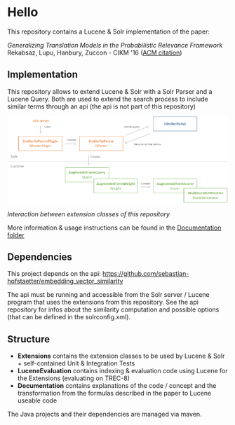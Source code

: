 # Hello
This repository contains a Lucene &amp; Solr implementation of the paper: 

  *Generalizing Translation Models in the Probabilistic Relevance Framework* Rekabsaz, Lupu, Hanbury, Zuccon - CIKM '16 ([ACM citation](http://dl.acm.org/citation.cfm?id=2983833))

## Implementation

This repository allows to extend Lucene & Solr with a Solr Parser and a Lucene Query. Both are used to extend the search process to include similar terms through an api (the api is not part of this repository)

![Extension Structure](Documentation/images/extension-structure.png)

*Interaction between extension classes of this repository*

More information & usage instructions can be found in the [Documentation folder](Documentation)

## Dependencies

This project depends on the api: https://github.com/sebastian-hofstaetter/embedding_vector_similarity

The api must be running and accessible from the Solr server / Lucene program that uses the extensions from this repository. See the api repository for infos about the similarity computation and possible options (that can be defined in the solrconfig.xml).

## Structure

- **Extensions** contains the extension classes to be used by Lucene &amp; Solr + self-contained Unit & Integration Tests 
- **LuceneEvaluation** contains indexing & evaluation code using Lucene for the Extensions (evaluating on TREC-8)
- **Documentation** contains explanations of the code / concept and the transformation from the formulas described in the paper to Lucene useable code

The Java projects and their dependencies are managed via maven.
